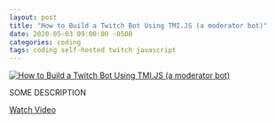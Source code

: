 ```yaml
---
layout: post
title: "How to Build a Twitch Bot Using TMI.JS (a moderator bot)"
date: 2020-05-03 09:00:00 -0500
categories: coding
tags: coding self-hosted twitch javascript
---
```


[![How to Build a Twitch Bot Using TMI.JS (a moderator bot)](https://img.youtube.com/vi/7uSjKbAUHXg/0.jpg)](https://www.youtube.com/watch?v=7uSjKbAUHXg "How to Build a Twitch Bot Using TMI.JS (a moderator bot)")

SOME DESCRIPTION

[Watch Video](https://www.youtube.com/watch?v=7uSjKbAUHXg)
